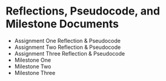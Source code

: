# Reflections, Pseudocode, and Milestone Documents

* Assignment One Reflection & Pseudocode
* Assignment Two Reflection & Pseudocode
* Assignment Three Reflection & Pseudocode
* Milestone One
* Milestone Two
* Milestone Three

